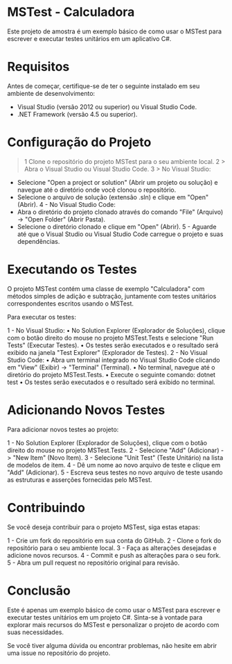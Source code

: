 # MSTest - Calculadora
Este projeto de amostra é um exemplo básico de como usar o MSTest para escrever e executar testes unitários em um aplicativo C#.

# Requisitos
Antes de começar, certifique-se de ter o seguinte instalado em seu ambiente de desenvolvimento:

*  Visual Studio (versão 2012 ou superior) ou Visual Studio Code.
* .NET Framework (versão 4.5 ou superior).

# Configuração do Projeto

> 1 Clone o repositório do projeto MSTest para o seu ambiente local.
2 > Abra o Visual Studio ou Visual Studio Code.
3 > No Visual Studio:
   * Selecione "Open a project or solution" (Abrir um projeto ou solução) e navegue até o diretório onde você clonou o repositório.
   * Selecione o arquivo de solução (extensão .sln) e clique em "Open" (Abrir).
4 - No Visual Studio Code:
   * Abra o diretório do projeto clonado através do comando "File" (Arquivo) -> "Open Folder" (Abrir Pasta).
   * Selecione o diretório clonado e clique em "Open" (Abrir).
5 - Aguarde até que o Visual Studio ou Visual Studio Code carregue o projeto e suas dependências.

# Executando os Testes
O projeto MSTest contém uma classe de exemplo "Calculadora" com métodos simples de adição e subtração, juntamente com testes unitários correspondentes escritos usando o MSTest.

Para executar os testes:

1 - No Visual Studio:
   • No Solution Explorer (Explorador de Soluções), clique com o botão direito do mouse no projeto MSTest.Tests e selecione "Run Tests" (Executar Testes).
   • Os testes serão executados e o resultado será exibido na janela "Test Explorer" (Explorador de Testes).
2 - No Visual Studio Code:
   • Abra um terminal integrado no Visual Studio Code clicando em "View" (Exibir) -> "Terminal" (Terminal).
   • No terminal, navegue até o diretório do projeto MSTest.Tests.
   • Execute o seguinte comando: dotnet test
   • Os testes serão executados e o resultado será exibido no terminal.

# Adicionando Novos Testes
Para adicionar novos testes ao projeto:

1 - No Solution Explorer (Explorador de Soluções), clique com o botão direito do mouse no projeto MSTest.Tests.
2 - Selecione "Add" (Adicionar) -> "New Item" (Novo Item).
3 - Selecione "Unit Test" (Teste Unitário) na lista de modelos de item.
4 - Dê um nome ao novo arquivo de teste e clique em "Add" (Adicionar).
5 - Escreva seus testes no novo arquivo de teste usando as estruturas e asserções fornecidas pelo MSTest.

# Contribuindo
Se você deseja contribuir para o projeto MSTest, siga estas etapas:

1 - Crie um fork do repositório em sua conta do GitHub.
2 - Clone o fork do repositório para o seu ambiente local.
3 - Faça as alterações desejadas e adicione novos recursos.
4 - Commit e push as alterações para o seu fork.
5 - Abra um pull request no repositório original para revisão.

# Conclusão

Este é apenas um exemplo básico de como usar o MSTest para escrever e executar testes unitários em um projeto C#. Sinta-se à vontade para explorar mais recursos do MSTest e personalizar o projeto de acordo com suas necessidades.

Se você tiver alguma dúvida ou encontrar problemas, não hesite em abrir uma issue no repositório do projeto.
